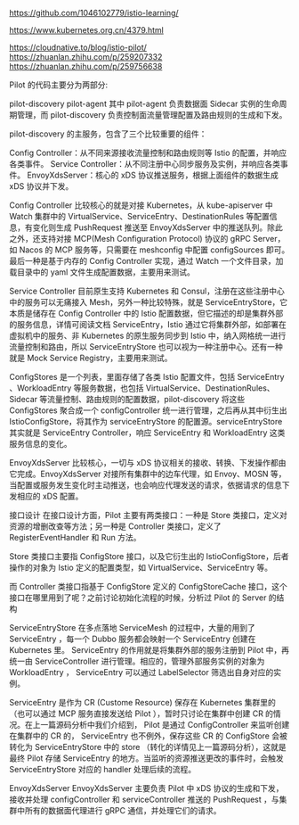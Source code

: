 https://github.com/1046102779/istio-learning/

https://www.kubernetes.org.cn/4379.html

https://cloudnative.to/blog/istio-pilot/
https://zhuanlan.zhihu.com/p/259207332
https://zhuanlan.zhihu.com/p/259756638


Pilot 的代码主要分为两部分:

pilot-discovery
pilot-agent
其中 pilot-agent 负责数据面 Sidecar 实例的生命周期管理，而 pilot-discovery 负责控制面流量管理配置及路由规则的生成和下发。

 pilot-discovery 的主服务，包含了三个比较重要的组件：

Config Controller：从不同来源接收流量控制和路由规则等 Istio 的配置，并响应各类事件。
Service Controller：从不同注册中心同步服务及实例，并响应各类事件。
EnvoyXdsServer：核心的 xDS 协议推送服务，根据上面组件的数据生成 xDS 协议并下发。


Config Controller 比较核心的就是对接 Kubernetes，从 kube-apiserver 中 Watch 集群中的 VirtualService、ServiceEntry、DestinationRules 等配置信息，有变化则生成 PushRequest 推送至 EnvoyXdsServer 中的推送队列。除此之外，还支持对接 MCP(Mesh Configuration Protocol) 协议的 gRPC Server，如 Nacos 的 MCP 服务等，只需要在 meshconfig 中配置 configSources 即可。最后一种是基于内存的 Config Controller 实现，通过 Watch 一个文件目录，加载目录中的 yaml 文件生成配置数据，主要用来测试。


Service Controller 目前原生支持 Kubernetes 和 Consul，注册在这些注册中心中的服务可以无痛接入 Mesh，另外一种比较特殊，就是 ServiceEntryStore，它本质是储存在 Config Controller 中的 Istio 配置数据，但它描述的却是集群外部的服务信息，详情可阅读文档 ServiceEntry，Istio 通过它将集群外部，如部署在虚拟机中的服务、非 Kubernetes 的原生服务同步到 Istio 中，纳入网格统一进行流量控制和路由，所以 ServiceEntryStore 也可以视为一种注册中心。还有一种就是 Mock Service Registry，主要用来测试。


ConfigStores 是一个列表，里面存储了各类 Istio 配置文件，包括 ServiceEntry 、WorkloadEntry 等服务数据，也包括 VirtualService、DestinationRules、Sidecar 等流量控制、路由规则的配置数据，pilot-discovery 将这些 ConfigStores 聚合成一个 configController 统一进行管理，之后再从其中衍生出 IstioConfigStore，将其作为 serviceEntryStore 的配置源。serviceEntryStore 其实就是 ServiceEntry Controller，响应 ServiceEntry 和 WorkloadEntry 这类服务信息的变化。

EnvoyXdsServer 比较核心，一切与 xDS 协议相关的接收、转换、下发操作都由它完成。EnvoyXdsServer 对接所有集群中的边车代理，如 Envoy、MOSN 等，当配置或服务发生变化时主动推送，也会响应代理发送的请求，依据请求的信息下发相应的 xDS 配置。

接口设计
在接口设计方面，Pilot 主要有两类接口：一种是 Store 类接口，定义对资源的增删改查等方法；另一种是 Controller 类接口，定义了 RegisterEventHandler 和 Run 方法。

Store 类接口主要指 ConfigStore 接口，以及它衍生出的 IstioConfigStore，后者操作的对象为 Istio 定义的配置类型，如 VirtualService、ServiceEntry 等。

而 Controller 类接口指基于 ConfigStore 定义的 ConfigStoreCache 接口，这个接口在哪里用到了呢？之前讨论初始化流程的时候，分析过 Pilot 的 Server 的结构


ServiceEntryStore
在多点落地 ServiceMesh 的过程中，大量的用到了 ServiceEntry ，每一个 Dubbo 服务都会映射一个 ServiceEntry 创建在 Kubernetes 里。 ServiceEntry 的作用就是将集群外部的服务注册到 Pilot 中，再统一由 ServiceController 进行管理。相应的，管理外部服务实例的对象为 WorkloadEntry ， ServiceEntry 可以通过 LabelSelector 筛选出自身对应的实例。

ServiceEntry 是作为 CR (Custome Resource) 保存在 Kubernetes 集群里的（也可以通过 MCP 服务直接发送给 Pilot ），暂时只讨论在集群中创建 CR 的情况。在上一篇源码分析中我们介绍到， Pilot 是通过 ConfigController 来监听创建在集群中的 CR 的， ServiceEntry 也不例外，保存这些 CR 的 ConfigStore 会被转化为 ServiceEntryStore 中的 store （转化的详情见上一篇源码分析），这就是最终 Pilot 存储 ServiceEntry 的地方。当监听的资源推送更改的事件时，会触发 ServiceEntryStore 对应的 handler 处理后续的流程。

EnvoyXdsServer
EnvoyXdsServer 主要负责 Pilot 中 xDS 协议的生成和下发，接收并处理 configController 和 serviceController 推送的 PushRequest ，与集群中所有的数据面代理进行 gRPC 通信，并处理它们的请求。

